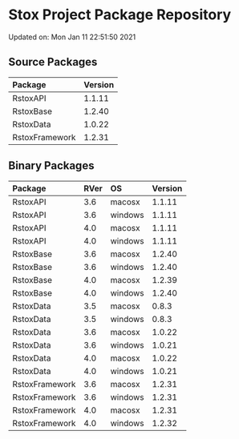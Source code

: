 # Stox Project Package Repository


Updated on: Mon Jan 11 22:51:50 2021
## Source Packages

|Package        |Version |
|:--------------|:-------|
|RstoxAPI       |1.1.11  |
|RstoxBase      |1.2.40  |
|RstoxData      |1.0.22  |
|RstoxFramework |1.2.31  |

## Binary Packages

|Package        |RVer |OS      |Version |
|:--------------|:----|:-------|:-------|
|RstoxAPI       |3.6  |macosx  |1.1.11  |
|RstoxAPI       |3.6  |windows |1.1.11  |
|RstoxAPI       |4.0  |macosx  |1.1.11  |
|RstoxAPI       |4.0  |windows |1.1.11  |
|RstoxBase      |3.6  |macosx  |1.2.40  |
|RstoxBase      |3.6  |windows |1.2.40  |
|RstoxBase      |4.0  |macosx  |1.2.39  |
|RstoxBase      |4.0  |windows |1.2.40  |
|RstoxData      |3.5  |macosx  |0.8.3   |
|RstoxData      |3.5  |windows |0.8.3   |
|RstoxData      |3.6  |macosx  |1.0.22  |
|RstoxData      |3.6  |windows |1.0.21  |
|RstoxData      |4.0  |macosx  |1.0.22  |
|RstoxData      |4.0  |windows |1.0.21  |
|RstoxFramework |3.6  |macosx  |1.2.31  |
|RstoxFramework |3.6  |windows |1.2.31  |
|RstoxFramework |4.0  |macosx  |1.2.31  |
|RstoxFramework |4.0  |windows |1.2.32  |
